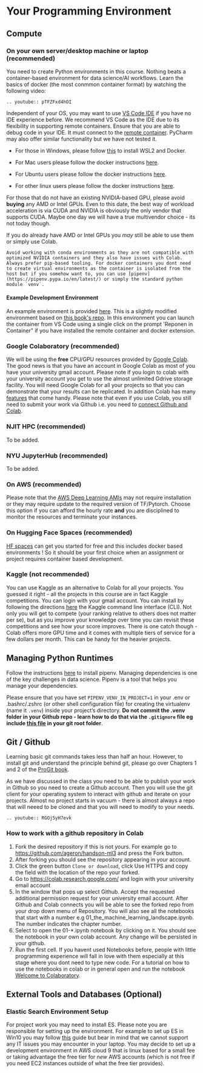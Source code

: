 # Your Programming Environment

## Compute

### On your own server/desktop machine or laptop (recommended)

You need to create Python environments in  this course. Nothing beats a container-based environment for data science/AI workflows. Learn the basics of docker (the most conmmon container format) by watching the following video:

```{eval-rst}
.. youtube:: pTFZFxd4hOI
```

Independent of your OS, you may want to use [VS Code IDE](https://code.visualstudio.com/) if you have no IDE experience before. We recommend VS Code as the IDE due to its flexibility in supporting remote containers.  Ensure that you are able to debug code in your IDE. It must connect to the [remote container](https://code.visualstudio.com/docs/remote/remote-overview). PyCharm may also offer similar functionality but we have not tested it.

* For those in Windows, please follow [this](https://learn.microsoft.com/en-us/windows/wsl/tutorials/wsl-containers) to install WSL2 and Docker.

* For Mac users please follow the docker instructions [here](https://docs.docker.com/docker-for-mac/install/).

* For Ubuntu users please follow the docker instructions [here](https://docs.docker.com/engine/install/ubuntu/).

* For other linux users please follow the docker instructions [here](https://docs.docker.com/engine/install/).

For those that do not have an existing NVIDIA-based GPU, please avoid **buying** any AMD or Intel GPUs. Even to this date, the best way of workload acceleration is via CUDA and NVIDIA is obviously the only vendor that supports CUDA. Maybe one day we will have a true multivendor choice - its not today though.

If you do already have AMD or Intel GPUs you _may_ still be able to use them  or simply use Colab.

```{note}
Avoid working with conda environments as they are not compatible with optimized NVIDIA containers and they also have issues with Colab. Always prefer pip-based tooling. For docker containers you dont need to create virtual environments as the container is isolated from the host but if you somehow want to, you can use [pipenv](https://pipenv.pypa.io/en/latest/) or simply the standard python module `venv`. 
```

#### Example Development Environment

An example environment is provided [here](https://github.com/pantelis/handson-ml3). This is a slightly modified environment based on [this book's repo](https://github.com/ageron/handson-ml3). In this environment you can launch the container from VS Code using a single click on the prompt 'Reponen in Container" if you have installed the remote container and docker extension.

### Google Colaboratory (recommended)

We will be using the **free** CPU/GPU resources provided by [Google Colab](https://colab.research.google.com). The good news is that you have an account in Google Colab as most of you have your university gmail account. Please note if you login to colab with your university account you get to use the almost unlimited Gdrive storage facility. You will need Google Colab for all your projects so that you can demonstrate that your results can be replicated.  In addition Colab has many [features](https://colab.research.google.com/notebooks/basic_features_overview.ipynb) that come handy. Please note that even if you use Colab, you still need to submit your work via Github i.e. you need to [connect Github and Colab](https://bebi103a.github.io/lessons/02/git_with_colab.html). 

### NJIT HPC (recommended)

To be added. 


### NYU JupyterHub (recommended)

To be added. 

### On AWS  (recommended)

Please note that the [AWS Deep Learning AMIs](https://docs.aws.amazon.com/dlami/latest/devguide/what-is-dlami.html) may not require installation or they may require update to the required version of TF/Pytorch. Choose this option if you can afford the hourly rate **and** you are disciplined to monitor the resources and terminate your instances.  

### On Hugging Face Spaces (recommended)

[HF spaces](https://huggingface.co/new-space?sdk=docker) can get you started for free and this includes docker based environments ! So it should be your first choice when an assignment or project requires container based development. 

### Kaggle (not recommended)

You can use Kaggle as an alternative to Colab for all your projects. You guessed it right - all the projects in this course are in fact Kaggle competitions.  You can login with your gmail account. You can install by following the directions [here](https://github.com/Kaggle/kaggle-api) the Kaggle command line interface (CLI).  Not only you will get to compete (your ranking relative to others does not matter per se), but as you improve your knowledge over time you can revisit these competitions and see how your score improves.  There is one catch though - Colab offers more GPU time and it comes with multiple tiers of service for a few dollars per month. This can be handy for the heavier projects.  

## Managing Python Runtimes

Follow the instructions [here](https://pipenv.pypa.io/en/latest/) to install pipenv. Managing dependencies is one of the key challenges in data science. Pipenv is a tool that helps you manage your dependencies.

Please ensure that you have set `PIPENV_VENV_IN_PROJECT=1` in your .env or .bashrc/.zshrc (or other shell configuration file) for creating the virtualenv (name it `.venv`) inside your project’s directory. **Do not commit the .venv folder in your Github repo - learn how to do that via the `.gitignore` file eg include [this file](https://www.toptal.com/developers/gitignore/api/python) in your git root folder**.


## Git / Github

Learning basic git commands takes less than half an hour. However, to install git and understand the principle behind git, please go over Chapters 1 and 2 of the [ProGit book](https://git-scm.com/book/en/v2).

As we have discussed in the class you need to be able to publish your work in Github so you need to create a Github account. Then you will use the git client for your operating system to interact with github and iterate on your projects.  Almost no project starts in vacuum - there is almost always a repo  that will neeed to be cloned and that you will need to modify to your needs. 

```{eval-rst}
.. youtube:: RGOj5yH7evk
```

### How to work with a github repository in Colab

1. Fork the desired repository if this is not yours. For example go to https://github.com/ageron/handson-ml3 and press the Fork button. 
2. After forking you should see the repository appearing in your account. 
3. Click the green button `Clone or download`, click Use HTTPS and copy the field with the location of the repo your forked. 
4. Go to https://colab.research.google.com/ and login with your university email account
5. In the window that pops up select Github. Accept the requested additional permission request for your university email account. After Github and Colab connects you will be able to see the forked repo from your drop down menu of Repository. You will also see all the notebooks that start with a number e.g 01_the_machine_learning_landscape.ipynb. The number indicates the chapter number. 
6. Select to open the 01-*.ipynb notebook by clicking on it. You should see the notebook in your own colab account. Any change will be persisted in your github. 
7. Run the first cell. If you havent used Notebooks before, people with little programming experience will fall in love with them especially at this stage where you dont need to type new code. For a tutorial on how to use the notebooks in colab or in general open and run the notebook [Welcome to Colaboratory](https://colab.research.google.com/notebooks/intro.ipynb).


## External Tools and Databases (Optional)

### Elastic Search Environment Setup

For project work you may need to install ES. Please note you are responsible for setting up the environment. For example to set up ES in Win10 you may follow [this](https://www.youtube.com/watch?v=hzaG2Uq60uw) guide but bear in mind that we cannot support any IT issues you may encounter in your laptop. You may decide to set up a development environment in AWS cloud 9 that is linux based for a small fee or taking advantage the free tier for _new_ AWS accounts (which is not free if you need EC2 instances outside of what the free tier provides).


